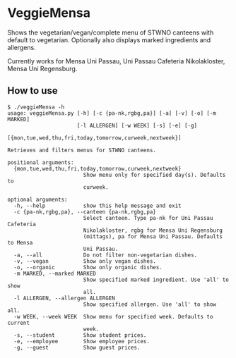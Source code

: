 # VeggieMensa
Shows the vegetarian/vegan/complete menu of STWNO canteens
with default to vegetarian.
Optionally also displays marked ingredients and allergens.

Currently works for Mensa Uni Passau, Uni Passau Cafeteria Nikolakloster,
Mensa Uni Regensburg.

## How to use
```
$ ./veggieMensa -h
usage: veggieMensa.py [-h] [-c {pa-nk,rgbg,pa}] [-a] [-v] [-o] [-m MARKED]
                      [-l ALLERGEN] [-w WEEK] [-s] [-e] [-g]
                      [{mon,tue,wed,thu,fri,today,tomorrow,curweek,nextweek}]

Retrieves and filters menus for STWNO canteens.

positional arguments:
  {mon,tue,wed,thu,fri,today,tomorrow,curweek,nextweek}
                        Show menu only for specified day(s). Defaults to
                        curweek.

optional arguments:
  -h, --help            show this help message and exit
  -c {pa-nk,rgbg,pa}, --canteen {pa-nk,rgbg,pa}
                        Select canteen. Type pa-nk for Uni Passau Cafeteria
                        Nikolakloster, rgbg for Mensa Uni Regensburg
                        (mittags), pa for Mensa Uni Passau. Defaults to Mensa
                        Uni Passau.
  -a, --all             Do not filter non-vegetarian dishes.
  -v, --vegan           Show only vegan dishes.
  -o, --organic         Show only organic dishes.
  -m MARKED, --marked MARKED
                        Show specified marked ingredient. Use 'all' to show
                        all.
  -l ALLERGEN, --allergen ALLERGEN
                        Show specified allergen. Use 'all' to show all.
  -w WEEK, --week WEEK  Show menu for specified week. Defaults to current
                        week.
  -s, --student         Show student prices.
  -e, --employee        Show employee prices.
  -g, --guest           Show guest prices.
```
